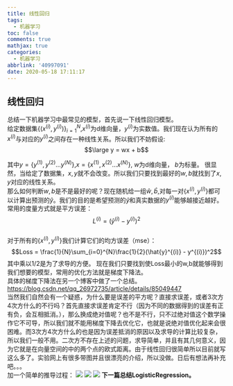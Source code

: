 ```yaml
---
title: 线性回归
tags:
  - 机器学习
toc: false
comments: true
mathjax: true
categories:
  - 机器学习
abbrlink: '40997091'
date: 2020-05-18 17:11:17
---
```

## 线性回归  

总结一下机器学习中最常见的模型，首先说一下线性回归模型。  
给定数据集$\{(x^(i), y^(i))\}_{i=1}^{N}$,$x^{(i)}$为d维向量，$y^{(i)}$为实数值。我们现在认为所有的$x^{(i)}$与对应的$y^{(i)}$之间存在一种线性关系。所以我们不妨假设: $$\large y = wx + b$$  

其中$y = \{y^{(1)},y^{(2)}...y^{(N)}\}$,$x = \{x^{(1)},x^{(2)}...x^{(N)}\}$, $w$为d维向量， $b$为标量。
很显然，当给定了数据集，$x,y$就不会改变。所以我们只要找到最好的$w, b$就找到了$x,y$对应的线性关系。  
那么如何判断$w,b$是不是最好的呢？现在随机给一组$\hat{w},\hat{b}$,对每一对$\{x^{(i)},y^{(i)}\}$都可以计算出预测的$\hat{y}$。我们的目的是希望预测的$\hat{y}$和真实数据的$y^{(i)}$能够越接近越好。常用的度量方式就是平方误差：$$L^{(i)} = (\hat y^{(i)} - y^{(i)})^2$$  
对于所有的$\{x^{(i)},y^{(i)}\}$我们计算它们的均方误差（mse）：$$Loss = \frac{1}{N}\sum_{i=0}^{N}\frac{1}{2}(\hat{y}^{(i)} - y^{(i)})^2$$ 
其中乘以1/2是为了求导的方便。
现在我们只要找到使Loss最小的w,b就能够得到我们想要的模型，常用的优化方法就是梯度下降法。  
具体的梯度下降法在另一个博客中做了一个总结。https://blog.csdn.net/qq_26972735/article/details/85049447  
当然我们自然会有一个疑惑，为什么要是误差的平方呢？直接求误差，或者3次方4次方什么的不行吗？首先直接求误差肯定不行（因为不同的数据得到的误差有正有负，会互相抵消。），那么换成绝对值呢？也不是不行，只不过绝对值这个数学操作它不可导，所以我们就不能用梯度下降去优化它，也就是说绝对值优化起来会很困难。而3次方4次方什么的也是因为误差抵消的原因以及求导的计算比较复杂，所以我们一般不用。二次方不存在上述的问题，求导简单，并且有其几何意义，因为它就是在向量空间的中的两个点的欧式距离。由于线性回归很简单所以目前就写这么多了。实验网上有很多带图并且很漂亮的介绍，所以没做。日后有想法再补充吧。。。  
加一个简单的推导过程：
![](https://img-blog.csdnimg.cn/20190314202146502.jpg?x-oss-process=image/watermark,type_ZmFuZ3poZW5naGVpdGk,shadow_10,text_aHR0cHM6Ly9ibG9nLmNzZG4ubmV0L3FxXzI2OTcyNzM1,size_16,color_FFFFFF,t_70)
![](https://img-blog.csdnimg.cn/20190314202203366.jpg?x-oss-process=image/watermark,type_ZmFuZ3poZW5naGVpdGk,shadow_10,text_aHR0cHM6Ly9ibG9nLmNzZG4ubmV0L3FxXzI2OTcyNzM1,size_16,color_FFFFFF,t_70)
![](https://img-blog.csdnimg.cn/20190314202213420.jpg?x-oss-process=image/watermark,type_ZmFuZ3poZW5naGVpdGk,shadow_10,text_aHR0cHM6Ly9ibG9nLmNzZG4ubmV0L3FxXzI2OTcyNzM1,size_16,color_FFFFFF,t_70)
**下一篇总结LogisticRegression。**